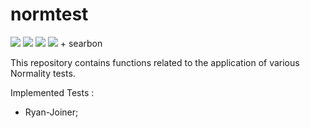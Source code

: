 # normtest
<img src="https://img.shields.io/badge/numpy-%23013243.svg?style=for-the-badge&logo=numpy&logoColor=white"> <img src="https://img.shields.io/badge/Matplotlib-%23ffffff.svg?style=for-the-badge&logo=Matplotlib&logoColor=black"> <img src="https://img.shields.io/badge/Pandas-2C2D72?style=for-the-badge&logo=pandas&logoColor=white"> <img src="https://img.shields.io/badge/jupyter-%23FA0F00.svg?style=for-the-badge&logo=jupyter&logoColor=white"> + searbon


This repository contains functions related to the application of various Normality tests.

Implemented Tests :

* Ryan-Joiner;

